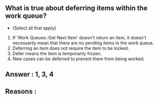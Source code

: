 ## What is true about deferring items within the work queue?

- (Select all that apply)

1. If 'Work Queues::Get Next Item' doesn't return an item, it doesn't necessarily mean that there are no pending items in the work queue.
2. Deferring an item does not require the item to be locked.
3. Defer means the item is temporarily frozen.
4. New cases can be deferred to prevent them from being worked.

## Answer : 1, 3, 4

## Reasons :

